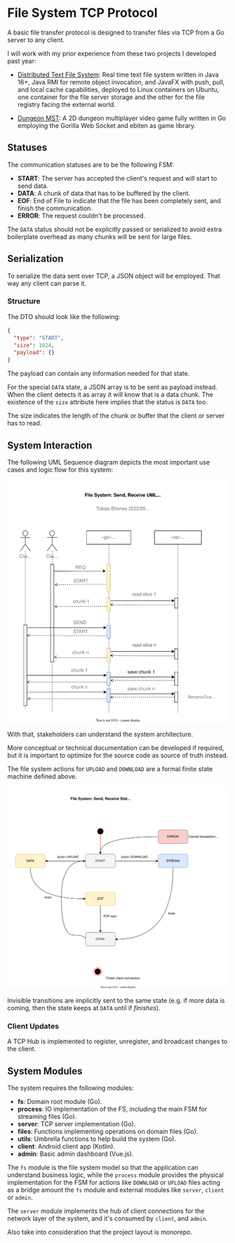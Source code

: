 # File System TCP Protocol

A basic file transfer protocol is designed to transfer files via TCP from a Go
server to any client.

I will work with my prior experience from these two projects I developed past
year:

- [Distributed Text File System](https://github.com/tobiasbriones/cp-unah-mm545-distributed-text-file-system):
  Real time text file system written in Java 16+, Java RMI for remote object
  invocation, and JavaFX with push, pull, and local cache capabilities, deployed
  to Linux containers on Ubuntu, one container for the file server storage and
  the other for the file registry facing the external world.

- [Dungeon MST](https://github.com/tobiasbriones/dungeon-mst): A 2D dungeon
  multiplayer video game fully written in Go employing the Gorilla Web Socket
  and ebiten as game library.

## Statuses

The communication statuses are to be the following FSM:

- **START**: The server has accepted the client's request and will start to send
  data.
- **DATA**: A chunk of data that has to be buffered by the client.
- **EOF**: End of File to indicate that the file has been completely sent, and
  finish the communication.
- **ERROR**: The request couldn't be processed.

The `DATA` status should not be explicitly passed or serialized to avoid extra
boilerplate overhead as many chunks will be sent for large files.

## Serialization

To serialize the data sent over TCP, a JSON object will be employed. That way
any client can parse it.

### Structure

The DTO should look like the following:

```json
{
  "type": "START",
  "size": 1024,
  "payload": {}
}
```

The payload can contain any information needed for that state.

For the special `DATA` state, a JSON array is to be sent as payload instead.
When the client detects it as array it will know that is a data chunk. The
existence of the `size` attribute here implies that the status is `DATA` too.

The size indicates the length of the chunk or buffer that the client or server
has to read.

## System Interaction

The following UML Sequence diagram depicts the most important use cases and
logic flow for this system:

![FS Send Receive](fs-send-receive.svg)

With that, stakeholders can understand the system architecture.

More conceptual or technical documentation can be developed if required, but it
is important to optimize for the source code as source of truth instead.

The file system actions for `UPLOAD` and `DOWNLOAD` are a formal finite state
machine defined above.

![FS Send Receive State Diagram](fs-send-receive-state-diagram.svg)

Invisible transitions are implicitly sent to the same state (e.g. if more 
data is coming, then the state keeps at `DATA` until if *finishes*).

### Client Updates

A TCP Hub is implemented to register, unregister, and broadcast changes to the
client.

## System Modules

The system requires the following modules:

- **fs**: Domain root module (Go).
- **process**: IO implementation of the FS, including the main FSM for streaming
  files (Go).
- **server**: TCP server implementation (Go).
- **files**: Functions implementing operations on domain files (Go).
- **utils**: Umbrella functions to help build the system (Go). 
- **client**: Android client app (Kotlin).
- **admin**: Basic admin dashboard (Vue.js).

The `fs` module is the file system model so that the application can understand
business logic, while the `process` module provides the physical implementation
for the FSM for actions like `DOWNLOAD` or `UPLOAD` files acting as a bridge
amount the `fs` module and external modules like `server`,
`client` or `admin`.

The `server` module implements the hub of client connections for the network
layer of the system, and it's consumed by `client`, and `admin`.

Also take into consideration that the project layout is monorepo.

